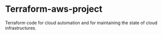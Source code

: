 # Terraform-aws-project

Terraform code for cloud automation and for maintaining the state of cloud infrastructures.
